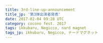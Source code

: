 ```yaml
---
title: 3rd-line-up-announcement
title_jp: '第3弾出演者発表'
date: 2017-02-04 09:28 UTC
category: cocono fest. 2017
tags: ikkubaru, Negicco, nard magnet
tags_jp: ikkubaru, Negicco, ナードマグネット
---
```


